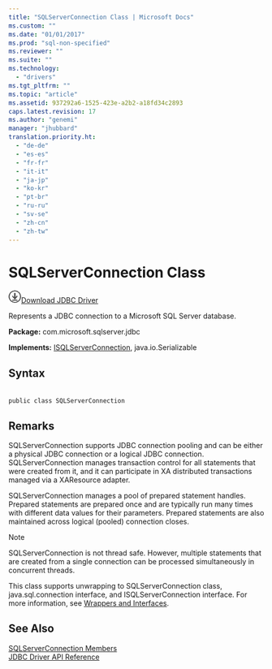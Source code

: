 ```yaml
---
title: "SQLServerConnection Class | Microsoft Docs"
ms.custom: ""
ms.date: "01/01/2017"
ms.prod: "sql-non-specified"
ms.reviewer: ""
ms.suite: ""
ms.technology: 
  - "drivers"
ms.tgt_pltfrm: ""
ms.topic: "article"
ms.assetid: 937292a6-1525-423e-a2b2-a18fd34c2893
caps.latest.revision: 17
ms.author: "genemi"
manager: "jhubbard"
translation.priority.ht: 
  - "de-de"
  - "es-es"
  - "fr-fr"
  - "it-it"
  - "ja-jp"
  - "ko-kr"
  - "pt-br"
  - "ru-ru"
  - "sv-se"
  - "zh-cn"
  - "zh-tw"
---
```

# SQLServerConnection Class
![Download](../../../ssdt/media/download.png)[Download JDBC Driver](http://go.microsoft.com/fwlink/?LinkId=245496)

  Represents a JDBC connection to a Microsoft SQL Server database.  
  
 **Package:** com.microsoft.sqlserver.jdbc  
  
 **Implements:** [ISQLServerConnection](../../../connect/jdbc/reference/isqlserverconnection-interface.md), java.io.Serializable  
  
## Syntax  
  
```  
  
public class SQLServerConnection  
```  
  
## Remarks  
 SQLServerConnection supports JDBC connection pooling and can be either a physical JDBC connection or a logical JDBC connection. SQLServerConnection manages transaction control for all statements that were created from it, and it can participate in XA distributed transactions managed via a XAResource adapter.  
  
 SQLServerConnection manages a pool of prepared statement handles. Prepared statements are prepared once and are typically run many times with different data values for their parameters. Prepared statements are also maintained across logical (pooled) connection closes.  
  
> [!NOTE]  
>  SQLServerConnection is not thread safe. However, multiple statements that are created from a single connection can be processed simultaneously in concurrent threads.  
  
 This class supports unwrapping to SQLServerConnection class, java.sql.connection interface, and ISQLServerConnection interface. For more information, see [Wrappers and Interfaces](../../../connect/jdbc/wrappers-and-interfaces.md).  
  
## See Also  
 [SQLServerConnection Members](../../../connect/jdbc/reference/sqlserverconnection-members.md)   
 [JDBC Driver API Reference](../../../connect/jdbc/reference/jdbc-driver-api-reference.md)  
  
  